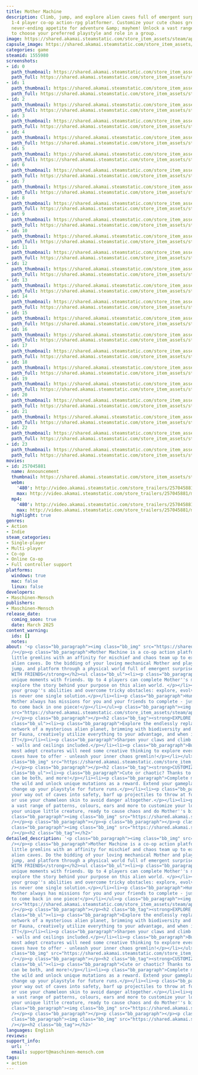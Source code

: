 ```yaml
---
title: Mother Machine
description: Climb, jump, and explore alien caves full of emergent surprises in this
  1-4 player co-op action-rpg platformer. Customize your cute chaos gremlin with a
  never-ending appetite for adventure &amp; mayhem! Unlock a vast range of mutations
  to choose your preferred playstyle and role in a group.
image: https://shared.akamai.steamstatic.com/store_item_assets/steam/apps/1555980/header.jpg?t=1732529603
capsule_image: https://shared.akamai.steamstatic.com/store_item_assets/steam/apps/1555980/capsule_231x87.jpg?t=1732529603
categories: game
steamid: 1555980
screenshots:
- id: 0
  path_thumbnail: https://shared.akamai.steamstatic.com/store_item_assets/steam/apps/1555980/ss_79df2b1c43802bf5063c009ffee727aa078fe9f2.600x338.jpg?t=1732529603
  path_full: https://shared.akamai.steamstatic.com/store_item_assets/steam/apps/1555980/ss_79df2b1c43802bf5063c009ffee727aa078fe9f2.1920x1080.jpg?t=1732529603
- id: 1
  path_thumbnail: https://shared.akamai.steamstatic.com/store_item_assets/steam/apps/1555980/ss_9d72968b1c8bf9fa19e2796fddd1fa103e2e935a.600x338.jpg?t=1732529603
  path_full: https://shared.akamai.steamstatic.com/store_item_assets/steam/apps/1555980/ss_9d72968b1c8bf9fa19e2796fddd1fa103e2e935a.1920x1080.jpg?t=1732529603
- id: 2
  path_thumbnail: https://shared.akamai.steamstatic.com/store_item_assets/steam/apps/1555980/ss_de5c625e3d6d5817198e80f619a9674f327e591a.600x338.jpg?t=1732529603
  path_full: https://shared.akamai.steamstatic.com/store_item_assets/steam/apps/1555980/ss_de5c625e3d6d5817198e80f619a9674f327e591a.1920x1080.jpg?t=1732529603
- id: 3
  path_thumbnail: https://shared.akamai.steamstatic.com/store_item_assets/steam/apps/1555980/ss_8edff4c69253fd457bd5d4729d1433c74d6b048c.600x338.jpg?t=1732529603
  path_full: https://shared.akamai.steamstatic.com/store_item_assets/steam/apps/1555980/ss_8edff4c69253fd457bd5d4729d1433c74d6b048c.1920x1080.jpg?t=1732529603
- id: 4
  path_thumbnail: https://shared.akamai.steamstatic.com/store_item_assets/steam/apps/1555980/ss_9fff7549101cc988b6ecb051a2dcffcbc1eee009.600x338.jpg?t=1732529603
  path_full: https://shared.akamai.steamstatic.com/store_item_assets/steam/apps/1555980/ss_9fff7549101cc988b6ecb051a2dcffcbc1eee009.1920x1080.jpg?t=1732529603
- id: 5
  path_thumbnail: https://shared.akamai.steamstatic.com/store_item_assets/steam/apps/1555980/ss_3861d38d9031fdccdbb3a7d803677dacd4a94d87.600x338.jpg?t=1732529603
  path_full: https://shared.akamai.steamstatic.com/store_item_assets/steam/apps/1555980/ss_3861d38d9031fdccdbb3a7d803677dacd4a94d87.1920x1080.jpg?t=1732529603
- id: 6
  path_thumbnail: https://shared.akamai.steamstatic.com/store_item_assets/steam/apps/1555980/ss_481d708f38a1d0d6db3e15a2a369eb0a3c6f36b9.600x338.jpg?t=1732529603
  path_full: https://shared.akamai.steamstatic.com/store_item_assets/steam/apps/1555980/ss_481d708f38a1d0d6db3e15a2a369eb0a3c6f36b9.1920x1080.jpg?t=1732529603
- id: 7
  path_thumbnail: https://shared.akamai.steamstatic.com/store_item_assets/steam/apps/1555980/ss_cb8d1146f3a5de3ce24d69b4f997ae41fe233f4b.600x338.jpg?t=1732529603
  path_full: https://shared.akamai.steamstatic.com/store_item_assets/steam/apps/1555980/ss_cb8d1146f3a5de3ce24d69b4f997ae41fe233f4b.1920x1080.jpg?t=1732529603
- id: 8
  path_thumbnail: https://shared.akamai.steamstatic.com/store_item_assets/steam/apps/1555980/ss_5c826185dc025fb0b5f4edb637a8c0c559130a54.600x338.jpg?t=1732529603
  path_full: https://shared.akamai.steamstatic.com/store_item_assets/steam/apps/1555980/ss_5c826185dc025fb0b5f4edb637a8c0c559130a54.1920x1080.jpg?t=1732529603
- id: 9
  path_thumbnail: https://shared.akamai.steamstatic.com/store_item_assets/steam/apps/1555980/ss_c875b384f884b6d030ab82fc2a360eee99747a01.600x338.jpg?t=1732529603
  path_full: https://shared.akamai.steamstatic.com/store_item_assets/steam/apps/1555980/ss_c875b384f884b6d030ab82fc2a360eee99747a01.1920x1080.jpg?t=1732529603
- id: 10
  path_thumbnail: https://shared.akamai.steamstatic.com/store_item_assets/steam/apps/1555980/ss_e2fd1383d1286f33e23c8e3806aa2f361ac849e5.600x338.jpg?t=1732529603
  path_full: https://shared.akamai.steamstatic.com/store_item_assets/steam/apps/1555980/ss_e2fd1383d1286f33e23c8e3806aa2f361ac849e5.1920x1080.jpg?t=1732529603
- id: 11
  path_thumbnail: https://shared.akamai.steamstatic.com/store_item_assets/steam/apps/1555980/ss_bf9b649fc79f7f15e2e781d46a45658453b040c1.600x338.jpg?t=1732529603
  path_full: https://shared.akamai.steamstatic.com/store_item_assets/steam/apps/1555980/ss_bf9b649fc79f7f15e2e781d46a45658453b040c1.1920x1080.jpg?t=1732529603
- id: 12
  path_thumbnail: https://shared.akamai.steamstatic.com/store_item_assets/steam/apps/1555980/ss_36fd2a53cef663a18e3778b0d39eb9df88ff4ffd.600x338.jpg?t=1732529603
  path_full: https://shared.akamai.steamstatic.com/store_item_assets/steam/apps/1555980/ss_36fd2a53cef663a18e3778b0d39eb9df88ff4ffd.1920x1080.jpg?t=1732529603
- id: 13
  path_thumbnail: https://shared.akamai.steamstatic.com/store_item_assets/steam/apps/1555980/ss_700d61640227cc6e1edcee1120e355382511121c.600x338.jpg?t=1732529603
  path_full: https://shared.akamai.steamstatic.com/store_item_assets/steam/apps/1555980/ss_700d61640227cc6e1edcee1120e355382511121c.1920x1080.jpg?t=1732529603
- id: 14
  path_thumbnail: https://shared.akamai.steamstatic.com/store_item_assets/steam/apps/1555980/ss_ae3cb65ae424fe31aeccaba85278d8b539f0ba4e.600x338.jpg?t=1732529603
  path_full: https://shared.akamai.steamstatic.com/store_item_assets/steam/apps/1555980/ss_ae3cb65ae424fe31aeccaba85278d8b539f0ba4e.1920x1080.jpg?t=1732529603
- id: 15
  path_thumbnail: https://shared.akamai.steamstatic.com/store_item_assets/steam/apps/1555980/ss_2871dbd75373524dec850473618103874a40f4f4.600x338.jpg?t=1732529603
  path_full: https://shared.akamai.steamstatic.com/store_item_assets/steam/apps/1555980/ss_2871dbd75373524dec850473618103874a40f4f4.1920x1080.jpg?t=1732529603
- id: 16
  path_thumbnail: https://shared.akamai.steamstatic.com/store_item_assets/steam/apps/1555980/ss_52f6af66088a70a366cfa14d282d0769dfdf1fe0.600x338.jpg?t=1732529603
  path_full: https://shared.akamai.steamstatic.com/store_item_assets/steam/apps/1555980/ss_52f6af66088a70a366cfa14d282d0769dfdf1fe0.1920x1080.jpg?t=1732529603
- id: 17
  path_thumbnail: https://shared.akamai.steamstatic.com/store_item_assets/steam/apps/1555980/ss_eb56c1525fac7dbc8dfee62df91c5bf5eac5a667.600x338.jpg?t=1732529603
  path_full: https://shared.akamai.steamstatic.com/store_item_assets/steam/apps/1555980/ss_eb56c1525fac7dbc8dfee62df91c5bf5eac5a667.1920x1080.jpg?t=1732529603
- id: 18
  path_thumbnail: https://shared.akamai.steamstatic.com/store_item_assets/steam/apps/1555980/ss_33c9f08671545ebc341277e0c3fd23846440584c.600x338.jpg?t=1732529603
  path_full: https://shared.akamai.steamstatic.com/store_item_assets/steam/apps/1555980/ss_33c9f08671545ebc341277e0c3fd23846440584c.1920x1080.jpg?t=1732529603
- id: 19
  path_thumbnail: https://shared.akamai.steamstatic.com/store_item_assets/steam/apps/1555980/ss_aacb3d677dbe11bbe2477e268154936d03589651.600x338.jpg?t=1732529603
  path_full: https://shared.akamai.steamstatic.com/store_item_assets/steam/apps/1555980/ss_aacb3d677dbe11bbe2477e268154936d03589651.1920x1080.jpg?t=1732529603
- id: 20
  path_thumbnail: https://shared.akamai.steamstatic.com/store_item_assets/steam/apps/1555980/ss_b49b90238d1ac14e437fbd0d8afe364d5cab18a0.600x338.jpg?t=1732529603
  path_full: https://shared.akamai.steamstatic.com/store_item_assets/steam/apps/1555980/ss_b49b90238d1ac14e437fbd0d8afe364d5cab18a0.1920x1080.jpg?t=1732529603
- id: 21
  path_thumbnail: https://shared.akamai.steamstatic.com/store_item_assets/steam/apps/1555980/ss_957a0044dd77a8d6fa22cc30b560b685d5c856c0.600x338.jpg?t=1732529603
  path_full: https://shared.akamai.steamstatic.com/store_item_assets/steam/apps/1555980/ss_957a0044dd77a8d6fa22cc30b560b685d5c856c0.1920x1080.jpg?t=1732529603
- id: 22
  path_thumbnail: https://shared.akamai.steamstatic.com/store_item_assets/steam/apps/1555980/ss_53bb25c6eb1f9d435532164636058b82f602d8f0.600x338.jpg?t=1732529603
  path_full: https://shared.akamai.steamstatic.com/store_item_assets/steam/apps/1555980/ss_53bb25c6eb1f9d435532164636058b82f602d8f0.1920x1080.jpg?t=1732529603
- id: 23
  path_thumbnail: https://shared.akamai.steamstatic.com/store_item_assets/steam/apps/1555980/ss_c4607304d9f62750485a769b9cfb97f8263e9308.600x338.jpg?t=1732529603
  path_full: https://shared.akamai.steamstatic.com/store_item_assets/steam/apps/1555980/ss_c4607304d9f62750485a769b9cfb97f8263e9308.1920x1080.jpg?t=1732529603
movies:
- id: 257045881
  name: Announcement
  thumbnail: https://shared.akamai.steamstatic.com/store_item_assets/steam/apps/257045881/movie.293x165.jpg?t=1723559125
  webm:
    '480': http://video.akamai.steamstatic.com/store_trailers/257045881/movie480_vp9.webm?t=1723559125
    max: http://video.akamai.steamstatic.com/store_trailers/257045881/movie_max_vp9.webm?t=1723559125
  mp4:
    '480': http://video.akamai.steamstatic.com/store_trailers/257045881/movie480.mp4?t=1723559125
    max: http://video.akamai.steamstatic.com/store_trailers/257045881/movie_max.mp4?t=1723559125
  highlight: true
genres:
- Action
- Indie
steam_categories:
- Single-player
- Multi-player
- Co-op
- Online Co-op
- Full controller support
platforms:
  windows: true
  mac: false
  linux: false
developers:
- Maschinen-Mensch
publishers:
- Maschinen-Mensch
release_date:
  coming_soon: true
  date: March 2025
content_warning:
  ids: []
  notes:
about: '<p class="bb_paragraph"><img class="bb_img" src="https://shared.akamai.steamstatic.com/store_item_assets/steam/apps/1555980/extras/TitleImage_PNG_02.png?t=1732529603"
  /></p><p class="bb_paragraph">Mother Machine is a co-op action platformer where
  little gremlins with an affinity for mischief and chaos team up to explore colorful
  alien caves. Do the bidding of your loving mechanical Mother and playfully climb,
  jump, and platform through a physical world full of emergent surprises.</p><h2 class="bb_tag"><strong>MAYHEM
  WITH FRIENDS</strong></h2><ul class="bb_ul"><li><p class="bb_paragraph">Experience
  unique moments with friends. Up to 4 players can complete Mother''s missions and
  explore the story behind your purpose on this alien world. </p></li><li><p class="bb_paragraph">Combine
  your group''s abilities and overcome tricky obstacles: explore, evolve, adapt. There
  is never one single solution.</p></li><li><p class="bb_paragraph">Hungry for more?
  Mother always has missions for you and your friends to complete - just make sure
  to come back in one piece!</p></li></ul><p class="bb_paragraph"><img class="bb_img"
  src="https://shared.akamai.steamstatic.com/store_item_assets/steam/apps/1555980/extras/coop_large_mix_2.gif?t=1732529603"
  /></p><p class="bb_paragraph"></p><h2 class="bb_tag"><strong>EXPLORE ALIEN CAVES</strong></h2><ul
  class="bb_ul"><li><p class="bb_paragraph">Explore the endlessly replayable cave
  network of a mysterious alien planet, brimming with biodiversity and peculiar life-forms. Flora
  or Fauna, creatively utilize everything to your advantage, and when in doubt - EAT
  IT!</p></li><li><p class="bb_paragraph">Sharpen your claws and climb everywhere
  - walls and ceilings included.</p></li><li><p class="bb_paragraph">But even the
  most adept creatures will need some creative thinking to explore everything the
  caves have to offer - unleash your inner chaos gremlin!</p></li></ul><p class="bb_paragraph"><img
  class="bb_img" src="https://shared.akamai.steamstatic.com/store_item_assets/steam/apps/1555980/extras/environment_mix.gif?t=1732529603"
  /></p><p class="bb_paragraph"></p><h2 class="bb_tag"><strong>CUSTOMIZE YOUR CHAOS</strong></h2><ul
  class="bb_ul"><li><p class="bb_paragraph">Cute or chaotic? Thanks to Mother you
  can be both, and more!</p></li><li><p class="bb_paragraph">Complete missions in
  the wild and unlock unique mutations as a reward. Extend your gameplay options and
  change up your playstyle for future runs.</p></li><li><p class="bb_paragraph">Fart
  your way out of caves into safety, barf up projectiles to throw at foes (and friends)
  or use your chameleon skin to avoid danger altogether.</p></li><li><p class="bb_paragraph">Unlock
  a vast range of patterns, colours, ears and more to customize your look. Create
  your unique little creature, ready to cause chaos and do Mother''s bidding.</p></li></ul><p
  class="bb_paragraph"><img class="bb_img" src="https://shared.akamai.steamstatic.com/store_item_assets/steam/apps/1555980/extras/mutation_2split_02c.gif?t=1732529603"
  /></p><p class="bb_paragraph"></p><p class="bb_paragraph"></p><p class="bb_paragraph"></p><p
  class="bb_paragraph"><img class="bb_img" src="https://shared.akamai.steamstatic.com/store_item_assets/steam/apps/1555980/extras/customize_large_mix.gif?t=1732529603"
  /></p><h2 class="bb_tag"></h2>'
detailed_description: '<p class="bb_paragraph"><img class="bb_img" src="https://shared.akamai.steamstatic.com/store_item_assets/steam/apps/1555980/extras/TitleImage_PNG_02.png?t=1732529603"
  /></p><p class="bb_paragraph">Mother Machine is a co-op action platformer where
  little gremlins with an affinity for mischief and chaos team up to explore colorful
  alien caves. Do the bidding of your loving mechanical Mother and playfully climb,
  jump, and platform through a physical world full of emergent surprises.</p><h2 class="bb_tag"><strong>MAYHEM
  WITH FRIENDS</strong></h2><ul class="bb_ul"><li><p class="bb_paragraph">Experience
  unique moments with friends. Up to 4 players can complete Mother''s missions and
  explore the story behind your purpose on this alien world. </p></li><li><p class="bb_paragraph">Combine
  your group''s abilities and overcome tricky obstacles: explore, evolve, adapt. There
  is never one single solution.</p></li><li><p class="bb_paragraph">Hungry for more?
  Mother always has missions for you and your friends to complete - just make sure
  to come back in one piece!</p></li></ul><p class="bb_paragraph"><img class="bb_img"
  src="https://shared.akamai.steamstatic.com/store_item_assets/steam/apps/1555980/extras/coop_large_mix_2.gif?t=1732529603"
  /></p><p class="bb_paragraph"></p><h2 class="bb_tag"><strong>EXPLORE ALIEN CAVES</strong></h2><ul
  class="bb_ul"><li><p class="bb_paragraph">Explore the endlessly replayable cave
  network of a mysterious alien planet, brimming with biodiversity and peculiar life-forms. Flora
  or Fauna, creatively utilize everything to your advantage, and when in doubt - EAT
  IT!</p></li><li><p class="bb_paragraph">Sharpen your claws and climb everywhere
  - walls and ceilings included.</p></li><li><p class="bb_paragraph">But even the
  most adept creatures will need some creative thinking to explore everything the
  caves have to offer - unleash your inner chaos gremlin!</p></li></ul><p class="bb_paragraph"><img
  class="bb_img" src="https://shared.akamai.steamstatic.com/store_item_assets/steam/apps/1555980/extras/environment_mix.gif?t=1732529603"
  /></p><p class="bb_paragraph"></p><h2 class="bb_tag"><strong>CUSTOMIZE YOUR CHAOS</strong></h2><ul
  class="bb_ul"><li><p class="bb_paragraph">Cute or chaotic? Thanks to Mother you
  can be both, and more!</p></li><li><p class="bb_paragraph">Complete missions in
  the wild and unlock unique mutations as a reward. Extend your gameplay options and
  change up your playstyle for future runs.</p></li><li><p class="bb_paragraph">Fart
  your way out of caves into safety, barf up projectiles to throw at foes (and friends)
  or use your chameleon skin to avoid danger altogether.</p></li><li><p class="bb_paragraph">Unlock
  a vast range of patterns, colours, ears and more to customize your look. Create
  your unique little creature, ready to cause chaos and do Mother''s bidding.</p></li></ul><p
  class="bb_paragraph"><img class="bb_img" src="https://shared.akamai.steamstatic.com/store_item_assets/steam/apps/1555980/extras/mutation_2split_02c.gif?t=1732529603"
  /></p><p class="bb_paragraph"></p><p class="bb_paragraph"></p><p class="bb_paragraph"></p><p
  class="bb_paragraph"><img class="bb_img" src="https://shared.akamai.steamstatic.com/store_item_assets/steam/apps/1555980/extras/customize_large_mix.gif?t=1732529603"
  /></p><h2 class="bb_tag"></h2>'
languages: English
reviews:
support_info:
  url: ''
  email: support@maschinen-mensch.com
tags:
- action
---
```


